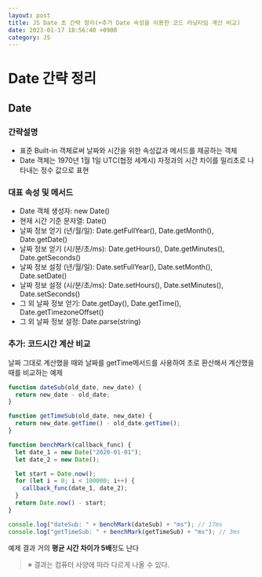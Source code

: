 ```yaml
---
layout: post
title: JS Date 초 간략 정리(+추가 Date 속성을 이용한 코드 러닝타임 계산 비교)
date: 2023-01-17 18:56:40 +0900
category: JS
---
```


# Date 간략 정리

## Date

### **간략설명**

- 표준 Built-in 객체로써 날짜와 시간을 위한 속성값과 메서드를 제공하는 객체
- Date 객체는 1970년 1월 1일 UTC(협정 세계시) 자정과의 시간 차이를 밀리초로 나타내는 정수 값으로 표현

### **대표 속성 및 메서드**

- Date 객체 생성자: new Date()
- 현재 시간 기준 문자열: Date()
- 날짜 정보 얻기 (년/월/일): Date.getFullYear(), Date.getMonth(), Date.getDate()
- 날짜 정보 얻기 (시/분/초/ms): Date.getHours(), Date.getMinutes(), Date.getSeconds()
- 날짜 정보 설정 (년/월/일): Date.setFullYear(), Date.setMonth(), Date.setDate()
- 날짜 정보 설정 (시/분/초/ms): Date.setHours(), Date.setMinutes(), Date.setSeconds()
- 그 외 날짜 정보 얻기: Date.getDay(), Date.getTime(), Date.getTimezoneOffset()
- 그 외 날짜 정보 설정: Date.parse(string)

### **추가: 코드시간 계산 비교**

날짜 그대로 계산했을 때와 날짜를 getTime메서드를 사용하여 초로 환산해서 계산했을 때를 비교하는 예제

```js
function dateSub(old_date, new_date) {
  return new_date - old_date;
}

function getTimeSub(old_date, new_date) {
  return new_date.getTime() - old_date.getTime();
}

function benchMark(callback_func) {
  let date_1 = new Date("2020-01-01");
  let date_2 = new Date();

  let start = Date.now();
  for (let i = 0; i < 100000; i++) {
    callback_func(date_1, date_2);
  }
  return Date.now() - start;
}

console.log("dateSub: " + benchMark(dateSub) + "ms"); // 17ms
console.log("getTimeSub: " + benchMark(getTimeSub) + "ms"); // 3ms
```
예제 결과 거의 **평균 시간 차이가 5배**정도 난다

> ※ 결과는 컴퓨터 사양에 따라 다르게 나올 수 있다.
